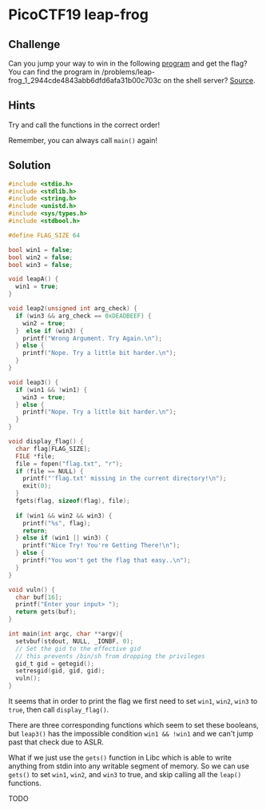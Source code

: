 # PicoCTF19 leap-frog

## Challenge

Can you jump your way to win in the following [program](https://2019shell1.picoctf.com/static/a7394c555b8cd0a7eac288c45367c49d/rop) and get the flag? You can find the program in /problems/leap-frog_1_2944cde4843abb6dfd6afa31b00c703c on the shell server? [Source](https://2019shell1.picoctf.com/static/a7394c555b8cd0a7eac288c45367c49d/rop.c).

## Hints

Try and call the functions in the correct order!

Remember, you can always call `main()` again!

## Solution

```c
#include <stdio.h>
#include <stdlib.h>
#include <string.h>
#include <unistd.h>
#include <sys/types.h>
#include <stdbool.h>

#define FLAG_SIZE 64

bool win1 = false;
bool win2 = false;
bool win3 = false;

void leapA() {
  win1 = true;
}

void leap2(unsigned int arg_check) {
  if (win3 && arg_check == 0xDEADBEEF) {
    win2 = true;
  }  else if (win3) {
    printf("Wrong Argument. Try Again.\n");
  } else {
    printf("Nope. Try a little bit harder.\n");
  }
}

void leap3() {
  if (win1 && !win1) {
    win3 = true;
  } else {
    printf("Nope. Try a little bit harder.\n");
  }
}

void display_flag() {
  char flag[FLAG_SIZE];
  FILE *file;
  file = fopen("flag.txt", "r");
  if (file == NULL) {
    printf("'flag.txt' missing in the current directory!\n");
    exit(0);
  }
  fgets(flag, sizeof(flag), file);
  
  if (win1 && win2 && win3) {
    printf("%s", flag);
    return;
  } else if (win1 || win3) {
    printf("Nice Try! You're Getting There!\n");
  } else {
    printf("You won't get the flag that easy..\n");
  }
}

void vuln() {
  char buf[16];
  printf("Enter your input> ");
  return gets(buf);
}

int main(int argc, char **argv){
  setvbuf(stdout, NULL, _IONBF, 0);
  // Set the gid to the effective gid
  // this prevents /bin/sh from dropping the privileges
  gid_t gid = getegid();
  setresgid(gid, gid, gid);
  vuln();
}
```

It seems that in order to print the flag we first need to set `win1`, `win2`, `win3` to `true`, then call `display_flag()`.

There are three corresponding functions which seem to set these booleans, but `leap3()` has the impossible condition `win1 && !win1` and we can't jump past that check due to ASLR.

What if we just use the `gets()` function in Libc which is able to write anything from stdin into any writable segment of memory. So we can use `gets()` to set `win1`, `win2`, and `win3` to true, and skip calling all the `leap()` functions.

TODO